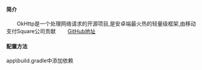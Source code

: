 #### 简介
　　OkHttp是一个处理网络请求的开源项目,是安卓端最火热的轻量级框架,由移动支付Square公司贡献
　　[GitHub地址][1]

#### 配置方法

app\build.gradle中添加依赖





























  [1]: https://github.com/square/okhttp
